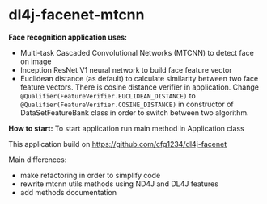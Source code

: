# dl4j-facenet-mtcnn

**Face recognition application uses:**
- Multi-task Cascaded Convolutional Networks (MTCNN) to detect face on image
- Inception ResNet V1 neural network to build face feature vector
- Euclidean distance (as default) to calculate similarity between two face feature vectors. 
There is cosine distance verifier in application. Change `@Qualifier(FeatureVerifier.EUCLIDEAN_DISTANCE)` to `@Qualifier(FeatureVerifier.COSINE_DISTANCE)` in constructor of DataSetFeatureBank class in order to switch between two algorithm.

**How to start:**
To start application run main method in Application class

This application build on https://github.com/cfg1234/dl4j-facenet

Main differences:
- make refactoring in order to simplify code
- rewrite mtcnn utils methods using ND4J and DL4J features
- add methods documentation 